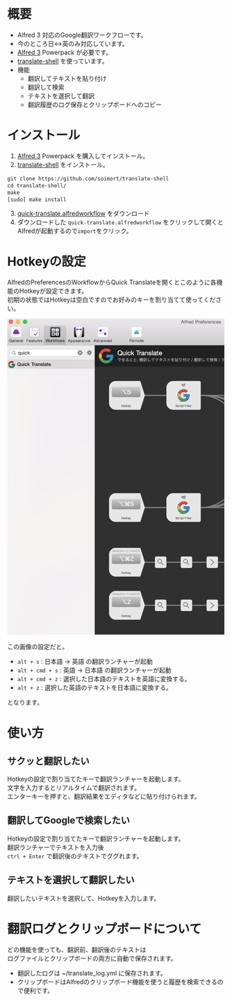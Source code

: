 # 概要
- Alfred 3 対応のGoogle翻訳ワークフローです。
- 今のところ日↔英のみ対応しています。 
- [Alfred 3](https://www.alfredapp.com/) Powerpack が必要です。
- [translate-shell](https://github.com/soimort/translate-shell) を使っています。
- 機能
    - 翻訳してテキストを貼り付け
    - 翻訳して検索 
    - テキストを選択して翻訳 
    - 翻訳履歴のログ保存とクリップボードへのコピー
    
# インストール

1. [Alfred 3](https://www.alfredapp.com/) Powerpack を購入してインストール。
2. [translate-shell](https://github.com/soimort/translate-shell) をインストール。
```shell
git clone https://github.com/soimort/translate-shell
cd translate-shell/
make    
[sudo] make install
```
3. [quick-translate.alfredworkflow](https://github.com/nkmr-jp/alfred-quick-translate/releases/download/1.0/quick-translate.alfredworkflow) をダウンロード
4. ダウンロードした `quick-translate.alfredworkflow` をクリックして開くとAlfredが起動するので`import`をクリック。

# Hotkeyの設定
AlfredのPreferencesのWorkflowからQuick Translateを開くとこのように各機能のHotkeyが設定できます。<br>
初期の状態ではHotkeyは空白ですのでお好みのキーを割り当てて使ってください。

<img src="./screenshot/2017-03-1310.44.54.png" width="500">

この画像の設定だと。

- `alt + s` : 日本語 → 英語 の翻訳ランチャーが起動
- `alt + cmd + s` : 英語 → 日本語 の翻訳ランチャーが起動
- `alt + cmd + z` : 選択した日本語のテキストを英語に変換する。
- `alt + z` : 選択した英語のテキストを日本語に変換する。

となります。

# 使い方
## サクッと翻訳したい
Hotkeyの設定で割り当てたキーで翻訳ランチャーを起動します。<br>
文字を入力するとリアルタイムで翻訳されます。<br>
エンターキーを押すと、翻訳結果をエディタなどに貼り付けられます。

## 翻訳してGoogleで検索したい
Hotkeyの設定で割り当てたキーで翻訳ランチャーを起動します。<br>
翻訳ランチャーでテキストを入力後<br>
`ctrl + Enter` で翻訳後のテキストでググれます。

## テキストを選択して翻訳したい

翻訳したいテキストを選択して、Hotkeyを入力します。

# 翻訳ログとクリップボードについて

どの機能を使っても、翻訳前、翻訳後のテキストは<br>
ログファイルとクリップボードの両方に自動で保存されます。

- 翻訳したログは ~/translate_log.yml に保存されます。
- クリップボードはAlfredのクリップボード機能を使うと履歴を検索できるので便利です。


